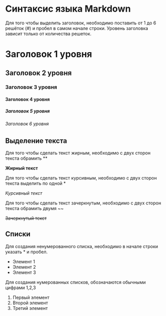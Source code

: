  # Синтаксис языка Markdown
Для того чтобы выделить заголовок, необходимо поставить от 1 до 6 решёток (#) и пробел в самом начале строки. Уровень заголовка зависит только от количества решеток.

 # Заголовок 1 уровня
 ## Заголовок 2 уровня
 ### Заголовок 3 уровня
 #### Заголовок 4 уровня
 ##### Заголовок 5 уровня
 ###### Заголовок 6 уровня

 ## Выделение текста

Для того чтобы сделать текст жирным, необходимо с двух сторон текста обрамить **

**Жирный текст**

Для того чтобы сделать текст курсивным, необходимо с двух сторон текста выделить по одной *

*Курсивный текст*

Для того чтобы сделать текст зачеркнутым, необходимо с двух сторон текста обрамить двумя ~~

~~Зачеркнутый текст~~
## Списки

Для создания ненумерованного списка, необходимо в начале строки указать * и пробел.

* Элемент 1
* Элемент 2
* Элемент 3

Для создания нумерованных списков, обозначаются обычными цифрами 1,2,3

1. Первый элемент
2. Второй элемент
3. Третий элемент